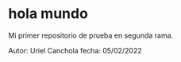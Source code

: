 # hola mundo
Mi primer repositorio de prueba en segunda rama.

Autor: Uriel Canchola
fecha: 05/02/2022
